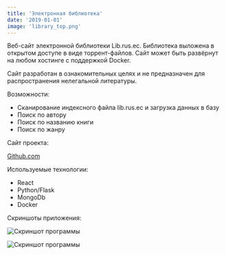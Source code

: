 ```yaml
---
title: 'Электронная библиотека'
date: '2019-01-01'
image: 'library_top.png'
---
```


Веб-сайт электронной библиотеки Lib.rus.ec. Библиотека выложена в открытом доступе в виде торрент-файлов. Сайт может 
быть развёрнут на любом хостинге с поддержкой Docker.

Сайт разработан в ознакомительных целях и не предназначен для распространения нелегальной литературы.

Возможности:

- Сканирование индексного файла lib.rus.ec и загрузка данных в базу
- Поиск по автору
- Поиск по названию книги
- Поиск по жанру

 
Сайт проекта:

[Github.com](https://github.com/DFilyushin/library) 

Используемые технологии:

- React
- Python/Flask
- MongoDb
- Docker

Скриншоты приложения:

![Скриншот программы](/images/books_logo.png)

![Скриншот программы](/images/books_2_logo.png)
